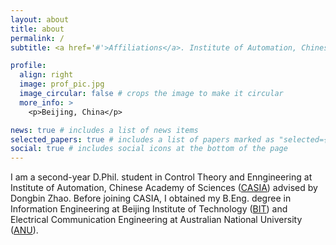 ```yaml
---
layout: about
title: about
permalink: /
subtitle: <a href='#'>Affiliations</a>. Institute of Automation, Chinese Academy of Sciences

profile:
  align: right
  image: prof_pic.jpg
  image_circular: false # crops the image to make it circular
  more_info: >
    <p>Beijing, China</p>

news: true # includes a list of news items
selected_papers: true # includes a list of papers marked as "selected={true}"
social: true # includes social icons at the bottom of the page
---
```


I am a second-year D.Phil. student in Control Theory and Enngineering at Institute of Automation, Chinese Academy of Sciences ([CASIA](https://www.ia.cas.cn/)) advised by Dongbin Zhao. Before joining CASIA, I obtained my B.Eng. degree in Information Engineering at Beijing Institute of Technology ([BIT](https://www.bit.edu.cn/)) and Electrical Communication Engineering at Australian National University ([ANU](https://www.anu.edu.au/)). 

